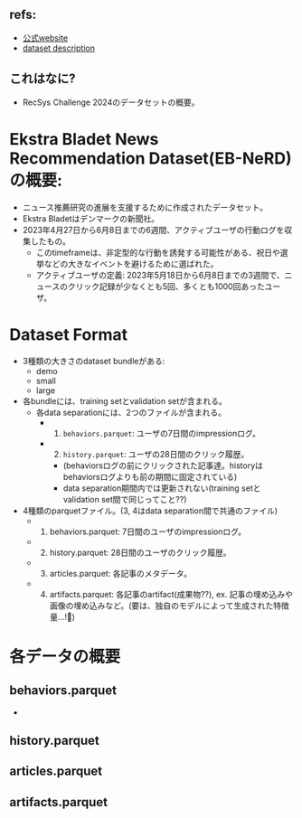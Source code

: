 ## refs:

- [公式website](https://recsys.eb.dk/)
- [dataset description](https://recsys.eb.dk/dataset.html)

## これはなに?

- RecSys Challenge 2024のデータセットの概要。

# Ekstra Bladet News Recommendation Dataset(EB-NeRD)の概要:

- ニュース推薦研究の進展を支援するために作成されたデータセット。
- Ekstra Bladetはデンマークの新聞社。
- 2023年4月27日から6月8日までの6週間、アクティブユーザの行動ログを収集したもの。
  - このtimeframeは、非定型的な行動を誘発する可能性がある、祝日や選挙などの大きなイベントを避けるために選ばれた。
  - アクティブユーザの定義: 2023年5月18日から6月8日までの3週間で、ニュースのクリック記録が少なくとも5回、多くとも1000回あったユーザ。

# Dataset Format

- 3種類の大きさのdataset bundleがある:
  - demo
  - small
  - large
- 各bundleには、training setとvalidation setが含まれる。
  - 各data separationには、2つのファイルが含まれる。
    - 1. `behaviors.parquet`: ユーザの7日間のimpressionログ。
    - 2. `history.parquet`: ユーザの28日間のクリック履歴。
      - (behaviorsログの前にクリックされた記事達。historyはbehaviorsログよりも前の期間に固定されている)
      - data separation期間内では更新されない(training setとvalidation set間で同じってこと??)
- 4種類のparquetファイル。(3, 4はdata separation間で共通のファイル)
  - 1. behaviors.parquet: 7日間のユーザのimpressionログ。
  - 2. history.parquet: 28日間のユーザのクリック履歴。
  - 3. articles.parquet: 各記事のメタデータ。
  - 4. artifacts.parquet: 各記事のartifact(成果物??), ex. 記事の埋め込みや画像の埋め込みなど。(要は、独自のモデルによって生成された特徴量...!:thinking:)

# 各データの概要

## behaviors.parquet

-

## history.parquet

## articles.parquet

## artifacts.parquet

